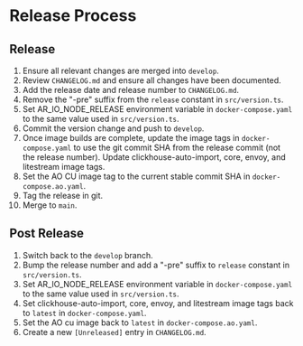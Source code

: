 # Release Process

## Release

1. Ensure all relevant changes are merged into `develop`.
2. Review `CHANGELOG.md` and ensure all changes have been documented.
3. Add the release date and release number to `CHANGELOG.md`.
4. Remove the "-pre" suffix from the `release` constant in `src/version.ts`.
5. Set AR_IO_NODE_RELEASE environment variable in `docker-compose.yaml` to the
   same value used in `src/version.ts`.
6. Commit the version change and push to `develop`.
7. Once image builds are complete, update the image tags in `docker-compose.yaml`
   to use the git commit SHA from the release commit (not the release number).
   Update clickhouse-auto-import, core, envoy, and litestream image tags.
8. Set the AO CU image tag to the current stable commit SHA in
   `docker-compose.ao.yaml`.
9. Tag the release in git.
10. Merge to `main`.

## Post Release

1. Switch back to the `develop` branch.
2. Bump the release number and add a "-pre" suffix to `release` constant in
   `src/version.ts`.
3. Set AR_IO_NODE_RELEASE environment variable in `docker-compose.yaml` to the
   same value used in `src/version.ts`.
4. Set clickhouse-auto-import, core, envoy, and litestream image tags back to
   `latest` in `docker-compose.yaml`.
5. Set the AO cu image back to `latest` in `docker-compose.ao.yaml`.
6. Create a new `[Unreleased]` entry in `CHANGELOG.md`.
